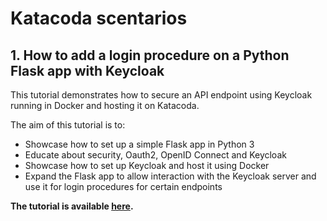 # Katacoda scentarios

## 1. How to add a login procedure on a Python Flask app with Keycloak

This tutorial demonstrates how to secure an API endpoint using Keycloak running in Docker and hosting it on Katacoda. 

The aim of this tutorial is to:

* Showcase how to set up a simple Flask app in Python 3
* Educate about security, Oauth2, OpenID Connect and Keycloak
* Showcase how to set up Keycloak and host it using Docker
* Expand the Flask app to allow interaction with the Keycloak server and use it for login procedures for certain endpoints
 
**The tutorial is available [here](https://www.katacoda.com/wska/scenarios/secure-api-endpoint-using-keycloak).**
